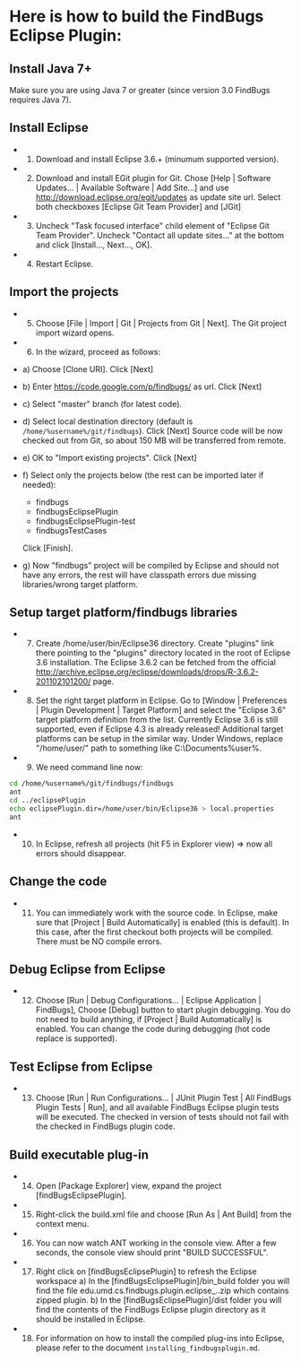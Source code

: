 # Here is how to build the FindBugs Eclipse Plugin:

## Install Java 7+

Make sure you are using Java 7 or greater (since version 3.0 FindBugs requires Java 7).

## Install Eclipse
- 1) Download and install Eclipse 3.6.+ (minumum supported version).
- 2) Download and install EGit plugin for Git.
    Chose [Help | Software Updates... | Available Software | Add Site...] and use
    http://download.eclipse.org/egit/updates as update site url. Select both checkboxes
    [Eclipse Git Team Provider] and [JGit]
- 3) Uncheck "Task focused interface" child element of "Eclipse Git Team Provider".
   Uncheck "Contact all update sites..." at the bottom and click [Install..., Next..., OK].
- 4) Restart Eclipse.

## Import the projects

- 5) Choose [File | Import | Git | Projects from Git | Next]. The Git project import wizard opens.
- 6) In the wizard, proceed as follows:
 - a) Choose [Clone URI]. Click [Next]
 - b) Enter https://code.google.com/p/findbugs/ as url. Click [Next]
 - c) Select "master" branch (for latest code).
 - d) Select local destination directory (default is `/home/%username%/git/findbugs`). Click [Next]
       Source code will be now checked out from Git, so about 150 MB will be transferred from remote.
 - e) OK to "Import existing projects". Click [Next]
 - f) Select only the projects below (the rest can be imported later if needed):
    - findbugs
    - findbugsEclipsePlugin
    - findbugsEclipsePlugin-test
    - findbugsTestCases

    Click [Finish].
  - g) Now "findbugs" project will be compiled by Eclipse and should not have any errors,
   the rest will have classpath errors due missing libraries/wrong target platform.

## Setup target platform/findbugs libraries

- 7) Create /home/user/bin/Eclipse36 directory. Create "plugins" link there pointing to the
    "plugins" directory located in the root of Eclipse 3.6 installation. The Eclipse 3.6.2 can be fetched from the official http://archive.eclipse.org/eclipse/downloads/drops/R-3.6.2-201102101200/ page.
- 8) Set the right target platform in Eclipse. Go to
    [Window | Preferences | Plugin Development | Target Platform]
    and select the "Eclipse 3.6" target platform definition from the list.
    Currently Eclipse 3.6 is still supported, even if Eclipse 4.3 is already released!
    Additional target platforms can be setup in the similar way.
    Under Windows, replace "/home/user/" path to something like C:\Documents\%user%.
- 9) We need command line now:
```sh
cd /home/%username%/git/findbugs/findbugs
ant
cd ../eclipsePlugin
echo eclipsePlugin.dir=/home/user/bin/Eclipse36 > local.properties
ant
```
- 10) In Eclipse, refresh all projects (hit F5 in Explorer view) => now all errors should disappear.

## Change the code
- 11) You can immediately work with the source code. In Eclipse, make sure that
    [Project | Build Automatically] is enabled (this is default). In this case, after the
    first checkout both projects will be compiled. There must be NO compile errors.

## Debug Eclipse from Eclipse
- 12) Choose [Run | Debug Configurations... | Eclipse Application | FindBugs],
    Choose [Debug] button to start plugin debugging. You do not need to build anything, if
    [Project | Build Automatically] is enabled. You can change the code during debugging
    (hot code replace is supported).

## Test Eclipse from Eclipse
- 13) Choose [Run | Run Configurations... | JUnit Plugin Test | All FindBugs Plugin Tests | Run],
    and all available FindBugs Eclipse plugin tests will be executed. The
    checked in version of tests should not fail with the checked in FindBugs plugin code.

## Build executable plug-in
- 14) Open [Package Explorer] view, expand the project [findBugsEclipsePlugin].
- 15) Right-click the build.xml file and choose [Run As | Ant Build] from the context menu.
- 16) You can now watch ANT working in the console view. After a few
    seconds, the console view should print "BUILD SUCCESSFUL".
- 17) Right click on [findBugsEclipsePlugin] to refresh the Eclipse workspace
    a) In the [findBugsEclipsePlugin]/bin_build folder you will find the file
    edu.umd.cs.findbugs.plugin.eclipse_<version>.<date>.zip which contains zipped plugin.
    b) In the [findBugsEclipsePlugin]/dist folder you will find the contents of the
    FindBugs Eclipse plugin directory as it should be installed in Eclipse.

- 18) For information on how to install the compiled plug-ins into Eclipse, please refer
to the document `installing_findbugsplugin.md`.
